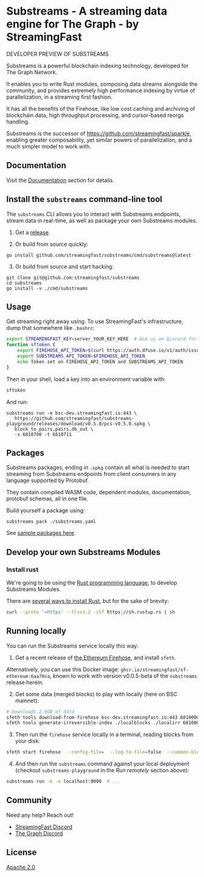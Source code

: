 Substreams - A streaming data engine for The Graph - by StreamingFast
=====================================================================

DEVELOPER PREVIEW OF SUBSTREAMS

Substreams is a powerful blockchain indexing technology, developed for The Graph Network.

It enables you to write Rust modules, composing data streams alongside
the community, and provides extremely high performance indexing by
virtue of parallelization, in a streaming first fashion.

It has all the benefits of the Firehose, like low cost caching and
archiving of blockchain data, high throughput processing, and
cursor-based reorgs handling.

Substreams is the successor of
https://github.com/streamingfast/sparkle, enabling greater
composability, yet similar powers of parallelization, and a much
simpler model to work with.


## Documentation

Visit the [Documentation](./docs) section for details.


## Install the `substreams` command-line tool

The `substreams` CLI allows you to interact with Substreams endpoints,
stream data in real-time, as well as package your own Substreams modules.

1. Get a [release](https://github.com/streamingfast/substreams/releases).

2. Or build from source quickly:

```
go install github.com/streamingfast/substreams/cmd/substreams@latest
```

3. Or build from source and start hacking:

```
git clone git@github.com:streamingfast/substreams
cd substreams
go install -v ./cmd/substreams
```


## Usage

Get streaming right away using. To use StreamingFast's infrastructure, dump that somewhere like `.bashrc`:

```bash
export STREAMINGFAST_KEY=server_YOUR_KEY_HERE  # Ask us on Discord for a key
function sftoken {
    export FIREHOSE_API_TOKEN=$(curl https://auth.dfuse.io/v1/auth/issue -s --data-binary '{"api_key":"'$STREAMINGFAST_KEY'"}' | jq -r .token)
	export SUBSTREAMS_API_TOKEN=$FIREHOSE_API_TOKEN
    echo Token set on FIREHOSE_API_TOKEN and SUBSTREAMS_API_TOKEN
}
```

Then in your shell, load a key into an environment variable with:

```bash
sftoken
```

And run:

```
substreams run -e bsc-dev.streamingfast.io:443 \
   https://github.com/streamingfast/substreams-playground/releases/download/v0.5.0/pcs-v0.5.0.spkg \
   block_to_pairs,pairs,db_out \
   -s 6810706 -t 6810711
```


## Packages

Substreams packages, ending in `.spkg` contain all what is needed to
start streaming from Substreams endpoints from client consumers in any
language supported by Protobuf.

They contain compiled WASM code, dependent modules, documentation,
protobuf schemas, all in one file.

Build yourself a package using:

```
substreams pack ./substreams.yaml
```

See [sample packages here](https://github.com/streamingfast/substreams-playground/releases).



## Develop your own Substreams Modules


### Install rust

We're going to be using the [Rust programming language](https://www.rust-lang.org/), to develop Substreams Modules.

There are [several ways to install Rust](https://www.rust-lang.org/tools/install), but for the sake of brevity:

```bash
curl --proto '=https' --tlsv1.2 -sSf https://sh.rustup.rs | sh
```


## Running locally

You can run the Substreams service locally this way:

1. Get a recent release of [the Ethereum Firehose](https://github.com/streamingfast/sf-ethereum), and install `sfeth`.

Alternatively, you can use this Docker image: `ghcr.io/streamingfast/sf-ethereum:6aa70ca`, known to work with version v0.0.5-beta of the `substreams` release herein.

2. Get some data (merged blocks) to play with locally (here on BSC mainnet):

```bash
# Downloads 2.6GB of data
sfeth tools download-from-firehose bsc-dev.streamingfast.io:443 6810000 6820000 ./localblocks
sfeth tools generate-irreversible-index ./localblocks ./localirr 6810000 6819700
```

3. Then run the `firehose` service locally in a terminal, reading blocks from your disk:

```bash
sfeth start firehose  --config-file=  --log-to-file=false  --common-blockstream-addr=  --common-blocks-store-url=./localdata --firehose-grpc-listen-addr=:9000* --substreams-enabled --substreams-rpc-endpoint=https://URL.POINTING.TO.A.BSC.ARCHIVE.NODE/if-you/want-to-use/eth_call/within/substreams
```

4. And then run the `substreams` command against your local deployment (checkout `substreams-playground` in the _Run remotely_ section above):

```bash
substreams run -k -e localhost:9000  # ...
```


## Community

Need any help? Reach out!

* [StreamingFast Discord](https://discord.gg/jZwqxJAvRs)
* [The Graph Discord](https://discord.gg/vtvv7FP)


## License

[Apache 2.0](LICENSE)

